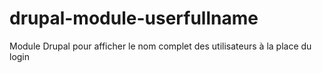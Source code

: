 # drupal-module-userfullname
Module Drupal pour afficher le nom complet des utilisateurs à la place du login
